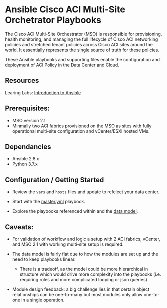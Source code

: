 # Ansible Cisco ACI Multi-Site Orchetrator Playbooks

The Cisco ACI Multi-Site Orchestrator (MSO) is responsible for provisioning, health monitoring, and managing the full lifecycle of Cisco ACI networking policies and stretched tenant policies across Cisco ACI sites around the world. It essentially represents the single source of truth for these policies.

These Ansible playbooks and supporting files enable the configuration and deployment of ACI Policy in the Data Center and Cloud.

## Resources

Learing Labs:
[Introduction to Ansible](https://developer.cisco.com/learning/modules/sdx-ansible-intro)


## Prerequisites:

- MSO version 2.1
- Minmally two ACI fabrics provisioned on the MSO as sites with fully operational multi-site configuration and vCenter/ESXi hosted VMs.

## Dependancies

- Ansible 2.8.x
- Python 3.7.x

## Configuration / Getting Started

- Review the `vars` and `hosts` files and update to refelect your data center.

- Start with the [master.yml](master.yml) playbook.

- Explore the playbooks referenced within and the [data model](vars/customer_01.yml).

## Caveats:

- For validation of workflow and logic a setup with 2 ACI fabrics, vCenter, and MSO 2.1 with working multi-site setup is required.

- The data model is fairly flat due to how the modules are set up and the need to keep playbooks linear.

    + There is a tradeoff, as the model could be more hierarchical in structure which would drive more complexity into the playbooks (i.e. requiring roles and more complicated looping or json queries)

- Module design feedback: a big challenge lies in that certain object relationships can be one-to-many but most modules only allow one-to-one in a single operation.

